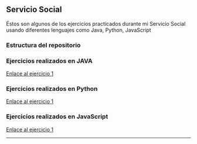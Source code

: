 ## Servicio Social

Éstos son algunos de los ejercicios practicados durante mi Servicio Social usando diferentes lenguajes como Java, Python, JavaScript

### Estructura del repositorio

### Ejercicios realizados en JAVA
[Enlace al ejercicio 1](https://github.com/monepii/Ejercicios/blob/main/EjerciciosJava.md)
### Ejercicios realizados en Python
[Enlace al ejercicio 1](https://github.com/monepii/Ejercicios/blob/main/Python)
### Ejercicios realizados en JavaScript
[Enlace al ejercicio 1](https://github.com/monepii/Ejercicios/blob/main/JavaScript)

---
